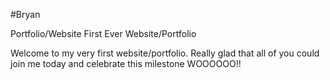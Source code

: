 #Bryan

Portfolio/Website
First Ever Website/Portfolio

Welcome to my very first website/portfolio. Really glad that all of you could join me today and celebrate this milestone WOOOOOO!!
